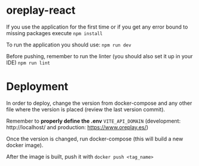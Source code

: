# oreplay-react

If you use the application for the first time or if you get any error bound to missing packages execute
`npm install`

To run the application you should use:
`npm run dev`

Before pushing, remember to run the linter (you should also set it up in your IDE)
`npm run lint`

# Deployment

In order to deploy, change the version from docker-compose and any other file where the version is placed
(review the last version commit).

Remember to **properly define the .env** `VITE_API_DOMAIN` (development: http://localhost/ and production: https://www.oreplay.es/)

Once the version is changed, run docker-compose (this will build a new docker image).

After the image is built, push it with `docker push <tag_name>`
